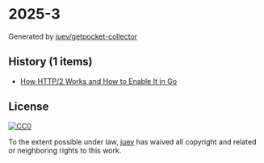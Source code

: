 # 2025-3

Generated by [juev/getpocket-collector](https://github.com/juev/getpocket-collector)

## History (1 items)

- [How HTTP/2 Works and How to Enable It in Go](https://victoriametrics.com/blog/go-http2/)

## License

[![CC0](https://mirrors.creativecommons.org/presskit/buttons/88x31/svg/cc-zero.svg)](https://creativecommons.org/publicdomain/zero/1.0/)

To the extent possible under law, [juev](https://github.com/juev) has waived all copyright and related or neighboring rights to this work.
